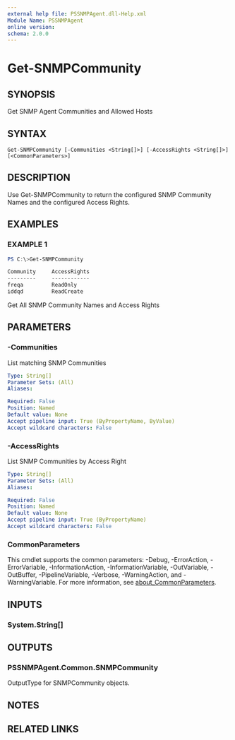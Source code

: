 ```yaml
---
external help file: PSSNMPAgent.dll-Help.xml
Module Name: PSSNMPAgent
online version:
schema: 2.0.0
---
```


# Get-SNMPCommunity

## SYNOPSIS
Get SNMP Agent Communities and Allowed Hosts

## SYNTAX

```
Get-SNMPCommunity [-Communities <String[]>] [-AccessRights <String[]>] [<CommonParameters>]
```

## DESCRIPTION
Use Get-SNMPCommunity to return the configured SNMP Community Names and the configured Access Rights.

## EXAMPLES

### EXAMPLE 1
```powershell
PS C:\>Get-SNMPCommunity

Community     AccessRights
---------     ------------
freqa         ReadOnly
iddqd         ReadCreate
```

Get All SNMP Community Names and Access Rights

## PARAMETERS

### -Communities
List matching SNMP Communities

```yaml
Type: String[]
Parameter Sets: (All)
Aliases:

Required: False
Position: Named
Default value: None
Accept pipeline input: True (ByPropertyName, ByValue)
Accept wildcard characters: False
```

### -AccessRights
List SNMP Communities by Access Right

```yaml
Type: String[]
Parameter Sets: (All)
Aliases:

Required: False
Position: Named
Default value: None
Accept pipeline input: True (ByPropertyName)
Accept wildcard characters: False
```

### CommonParameters
This cmdlet supports the common parameters: -Debug, -ErrorAction, -ErrorVariable, -InformationAction, -InformationVariable, -OutVariable, -OutBuffer, -PipelineVariable, -Verbose, -WarningAction, and -WarningVariable. For more information, see [about_CommonParameters](http://go.microsoft.com/fwlink/?LinkID=113216).

## INPUTS

### System.String[]
## OUTPUTS

### PSSNMPAgent.Common.SNMPCommunity
OutputType for SNMPCommunity objects.

## NOTES

## RELATED LINKS
